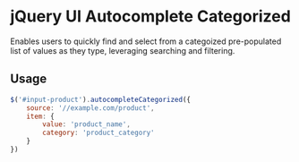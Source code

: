 # jQuery UI Autocomplete Categorized

Enables users to quickly find and select from a categoized pre-populated list of values as they type, leveraging searching and filtering.

## Usage
```js
$('#input-product').autocompleteCategorized({
    source: '//example.com/product',
    item: {
        value: 'product_name',
        category: 'product_category'
    }
})
```
